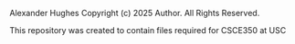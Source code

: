 Alexander Hughes Copyright (c) 2025 Author. All Rights Reserved.

This repository was created to contain files required for CSCE350 at USC

